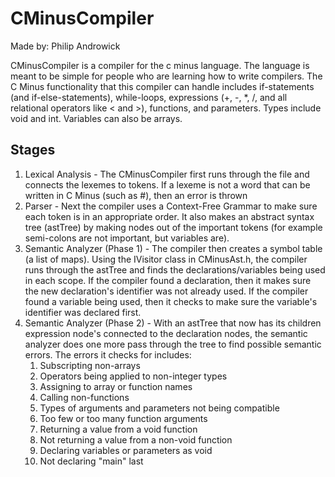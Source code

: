 # CMinusCompiler
Made by: Philip Androwick

CMinusCompiler is a compiler for the c minus language.  The language is meant to be simple for people who are learning how to write compilers.  The C Minus functionality that this compiler can handle includes if-statements (and if-else-statements), while-loops, expressions (+, -, *, /, and all relational operators like < and >), functions, and parameters.  Types include void and int.  Variables can also be arrays.

## Stages
 1. Lexical Analysis - The CMinusCompiler first runs through the file and connects the lexemes to tokens.  If a lexeme is not a word that can be written in C Minus (such as #), then an error is thrown
 2. Parser - Next the compiler uses a Context-Free Grammar to make sure each token is in an appropriate order.  It also makes an abstract syntax tree (astTree) by making nodes out of the important tokens (for example semi-colons are not important, but variables are).
 3. Semantic Analyzer (Phase 1) - The compiler then creates a symbol table (a list of maps).  Using the IVisitor class in CMinusAst.h, the compiler runs through the astTree and finds the declarations/variables being used in each scope.  If the compiler found a declaration, then it makes sure the new declaration's identifier was not already used.  If the compiler found a variable being used, then it checks to make sure the variable's identifier was declared first.
 4. Semantic Analyzer (Phase 2) - With an astTree that now has its children expression node's connected to the declaration nodes, the semantic analyzer does one more pass through the tree to find possible semantic errors.  The errors it checks for includes:
     1. Subscripting non-arrays
     2. Operators being applied to non-integer types
     3. Assigning to array or function names
     4. Calling non-functions
     5. Types of arguments and parameters not being compatible
     6. Too few or too many function arguments
     7. Returning a value from a void function
     8. Not returning a value from a non-void function
     9. Declaring variables or parameters as void
     10. Not declaring "main" last
